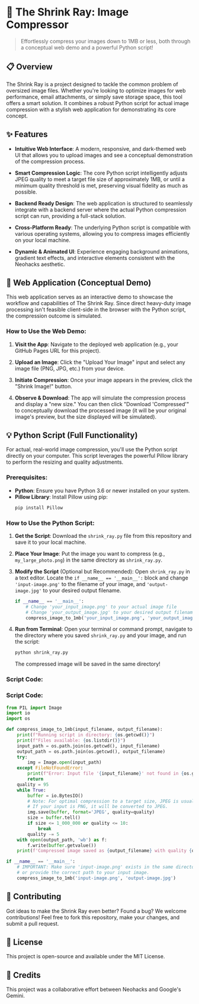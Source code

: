 # 📸 The Shrink Ray: Image Compressor

> Effortlessly compress your images down to 1MB or less, both through a conceptual web demo and a powerful Python script!

## 📋 Overview

The Shrink Ray is a project designed to tackle the common problem of oversized image files. Whether you're looking to optimize images for web performance, email attachments, or simply save storage space, this tool offers a smart solution. It combines a robust Python script for actual image compression with a stylish web application for demonstrating its core concept.

## ✨ Features

- **Intuitive Web Interface**: A modern, responsive, and dark-themed web UI that allows you to upload images and see a conceptual demonstration of the compression process.

- **Smart Compression Logic**: The core Python script intelligently adjusts JPEG quality to meet a target file size of approximately 1MB, or until a minimum quality threshold is met, preserving visual fidelity as much as possible.

- **Backend Ready Design**: The web application is structured to seamlessly integrate with a backend server where the actual Python compression script can run, providing a full-stack solution.

- **Cross-Platform Ready**: The underlying Python script is compatible with various operating systems, allowing you to compress images efficiently on your local machine.

- **Dynamic & Animated UI**: Experience engaging background animations, gradient text effects, and interactive elements consistent with the Neohacks aesthetic.

## 🚀 Web Application (Conceptual Demo)

This web application serves as an interactive demo to showcase the workflow and capabilities of The Shrink Ray. Since direct heavy-duty image processing isn't feasible client-side in the browser with the Python script, the compression outcome is simulated.

### How to Use the Web Demo:

1. **Visit the App**: Navigate to the deployed web application (e.g., your GitHub Pages URL for this project).

2. **Upload an Image**: Click the "Upload Your Image" input and select any image file (PNG, JPG, etc.) from your device.

3. **Initiate Compression**: Once your image appears in the preview, click the "Shrink Image!" button.

4. **Observe & Download**: The app will simulate the compression process and display a "new size." You can then click "Download 'Compressed'" to conceptually download the processed image (it will be your original image's preview, but the size displayed will be simulated).

## 💡 Python Script (Full Functionality)

For actual, real-world image compression, you'll use the Python script directly on your computer. This script leverages the powerful Pillow library to perform the resizing and quality adjustments.

### Prerequisites:

- **Python**: Ensure you have Python 3.6 or newer installed on your system.
- **Pillow Library**: Install Pillow using pip:
  ```bash
  pip install Pillow
  ```

### How to Use the Python Script:

1. **Get the Script**: Download the `shrink_ray.py` file from this repository and save it to your local machine.

2. **Place Your Image**: Put the image you want to compress (e.g., `my_large_photo.png`) in the same directory as `shrink_ray.py`.

3. **Modify the Script** (Optional but Recommended): Open `shrink_ray.py` in a text editor. Locate the `if __name__ == '__main__':` block and change `'input-image.png'` to the filename of your image, and `'output-image.jpg'` to your desired output filename.

   ```python
   if __name__ == '__main__':
       # Change 'your_input_image.png' to your actual image file
       # Change 'your_output_image.jpg' to your desired output filename
       compress_image_to_1mb('your_input_image.png', 'your_output_image.jpg')
   ```

4. **Run from Terminal**: Open your terminal or command prompt, navigate to the directory where you saved `shrink_ray.py` and your image, and run the script:

   ```bash
   python shrink_ray.py
   ```

   The compressed image will be saved in the same directory!

### Script Code:

### Script Code:

```python
from PIL import Image
import io
import os

def compress_image_to_1mb(input_filename, output_filename):
    print(f"Running script in directory: {os.getcwd()}")
    print(f"Files available: {os.listdir()}")
    input_path = os.path.join(os.getcwd(), input_filename)
    output_path = os.path.join(os.getcwd(), output_filename)
    try:
        img = Image.open(input_path)
    except FileNotFoundError:
        print(f"Error: Input file '{input_filename}' not found in {os.getcwd()}")
        return
    quality = 95
    while True:
        buffer = io.BytesIO()
        # Note: For optimal compression to a target size, JPEG is usually best.
        # If your input is PNG, it will be converted to JPEG.
        img.save(buffer, format='JPEG', quality=quality)
        size = buffer.tell()
        if size <= 1_000_000 or quality <= 10:
            break
        quality -= 5
    with open(output_path, 'wb') as f:
        f.write(buffer.getvalue())
    print(f'Compressed image saved as {output_filename} with quality {quality} and size {size} bytes')

if __name__ == '__main__':
    # IMPORTANT: Make sure 'input-image.png' exists in the same directory
    # or provide the correct path to your input image.
    compress_image_to_1mb('input-image.png', 'output-image.jpg')
```

## 🤝 Contributing

Got ideas to make the Shrink Ray even better? Found a bug? We welcome contributions! Feel free to fork this repository, make your changes, and submit a pull request.

## 📝 License

This project is open-source and available under the MIT License.

## 🚀 Credits

This project was a collaborative effort between Neohacks and Google's Gemini.
